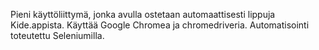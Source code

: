 Pieni käyttöliittymä, jonka avulla ostetaan automaattisesti lippuja Kide.appista. Käyttää 
Google Chromea ja chromedriveria. Automatisointi toteutettu Seleniumilla.
